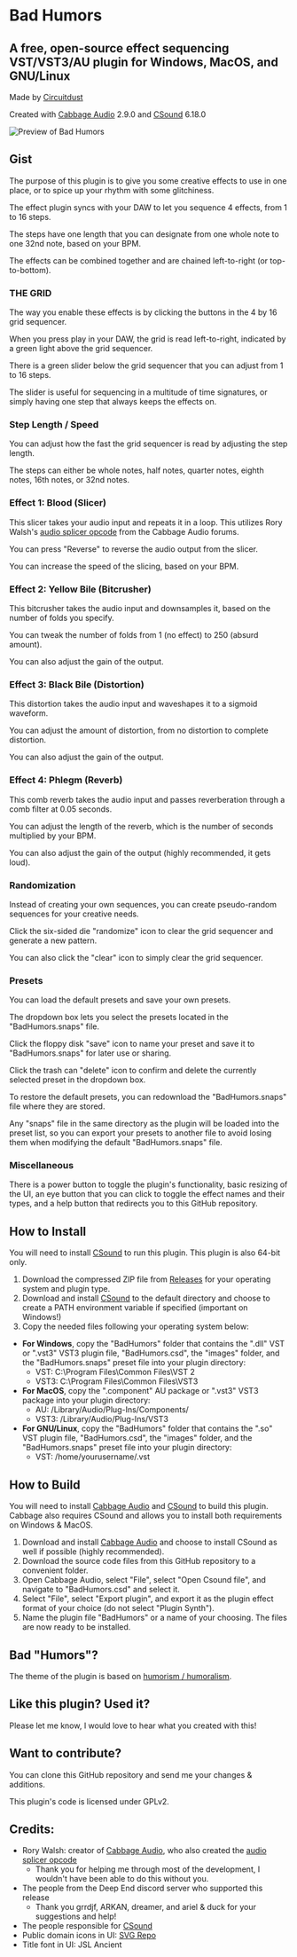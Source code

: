 # Bad Humors
## A free, open-source effect sequencing VST/VST3/AU plugin for Windows, MacOS, and GNU/Linux
Made by [Circuitdust](https://www.youtube.com/@circuitduster)

Created with [Cabbage Audio](https://cabbageaudio.com/) 2.9.0 and [CSound](https://csound.com/index.html) 6.18.0

![Preview of Bad Humors](preview.png)

## Gist
The purpose of this plugin is to give you some creative effects to use in one place, or to spice up your rhythm with some glitchiness.

The effect plugin syncs with your DAW to let you sequence 4 effects, from 1 to 16 steps.

The steps have one length that you can designate from one whole note to one 32nd note, based on your BPM.

The effects can be combined together and are chained left-to-right (or top-to-bottom).

### THE GRID
The way you enable these effects is by clicking the buttons in the 4 by 16 grid sequencer.

When you press play in your DAW, the grid is read left-to-right, indicated by a green light above the grid sequencer.

There is a green slider below the grid sequencer that you can adjust from 1 to 16 steps.

The slider is useful for sequencing in a multitude of time signatures, or simply having one step that always keeps the effects on.

### Step Length / Speed
You can adjust how the fast the grid sequencer is read by adjusting the step length.

The steps can either be whole notes, half notes, quarter notes, eighth notes, 16th notes, or 32nd notes.

### Effect 1: Blood (Slicer)
This slicer takes your audio input and repeats it in a loop. This utilizes Rory Walsh's [audio splicer opcode](https://forum.cabbageaudio.com/t/audio-retrigger-effect-in-csound/3937/3) from the Cabbage Audio forums.

You can press "Reverse" to reverse the audio output from the slicer.

You can increase the speed of the slicing, based on your BPM.

### Effect 2: Yellow Bile (Bitcrusher)
This bitcrusher takes the audio input and downsamples it, based on the number of folds you specify.

You can tweak the number of folds from 1 (no effect) to 250 (absurd amount).

You can also adjust the gain of the output.

### Effect 3: Black Bile (Distortion)
This distortion takes the audio input and waveshapes it to a sigmoid waveform.

You can adjust the amount of distortion, from no distortion to complete distortion.

You can also adjust the gain of the output.

### Effect 4: Phlegm (Reverb)
This comb reverb takes the audio input and passes reverberation through a comb filter at 0.05 seconds.

You can adjust the length of the reverb, which is the number of seconds multiplied by your BPM.

You can also adjust the gain of the output (highly recommended, it gets loud).

### Randomization
Instead of creating your own sequences, you can create pseudo-random sequences for your creative needs.

Click the six-sided die "randomize" icon to clear the grid sequencer and generate a new pattern.

You can also click the "clear" icon to simply clear the grid sequencer.

### Presets
You can load the default presets and save your own presets.

The dropdown box lets you select the presets located in the "BadHumors.snaps" file.

Click the floppy disk "save" icon to name your preset and save it to "BadHumors.snaps" for later use or sharing.

Click the trash can "delete" icon to confirm and delete the currently selected preset in the dropdown box.

To restore the default presets, you can redownload the "BadHumors.snaps" file where they are stored.

Any "snaps" file in the same directory as the plugin will be loaded into the preset list, so you can export your presets to another file to avoid losing them when modifying the default "BadHumors.snaps" file.

### Miscellaneous
There is a power button to toggle the plugin's functionality, basic resizing of the UI, an eye button that you can click to toggle the effect names and their types, and a help button that redirects you to this GitHub repository.

## How to Install
You will need to install [CSound](https://csound.com/index.html) to run this plugin. This plugin is also 64-bit only.
1. Download the compressed ZIP file from [Releases](https://github.com/niflheimmer/badhumors/releases) for your operating system and plugin type.
2. Download and install [CSound](https://csound.com/index.html) to the default directory and choose to create a PATH environment variable if specified (important on Windows!)
3. Copy the needed files following your operating system below:
- **For Windows**, copy the "BadHumors" folder that contains the ".dll" VST or ".vst3" VST3 plugin file, "BadHumors.csd", the "images" folder, and the "BadHumors.snaps" preset file into your plugin directory:
	- VST: C:\Program Files\Common Files\VST 2
	- VST3: C:\Program Files\Common Files\VST3
- **For MacOS**, copy the ".component" AU package or ".vst3" VST3 package into your plugin directory:
	- AU: /Library/Audio/Plug-Ins/Components/
	- VST3: /Library/Audio/Plug-Ins/VST3
- **For GNU/Linux**, copy the "BadHumors" folder that contains the ".so" VST plugin file, "BadHumors.csd", the "images" folder, and the "BadHumors.snaps" preset file into your plugin directory:
	- VST: /home/yourusername/.vst

## How to Build
You will need to install [Cabbage Audio](https://cabbageaudio.com/) and [CSound](https://csound.com/index.html) to build this plugin. Cabbage also requires CSound and allows you to install both requirements on Windows & MacOS.
1. Download and install [Cabbage Audio](https://cabbageaudio.com/) and choose to install CSound as well if possible (highly recommended).
2. Download the source code files from this GitHub repository to a convenient folder.
3. Open Cabbage Audio, select "File", select "Open Csound file", and navigate to "BadHumors.csd" and select it.
4. Select "File", select "Export plugin", and export it as the plugin effect format of your choice (do not select "Plugin Synth").
5. Name the plugin file "BadHumors" or a name of your choosing. The files are now ready to be installed.

## Bad "Humors"?
The theme of the plugin is based on [humorism / humoralism](https://en.wikipedia.org/wiki/Humorism).

## Like this plugin? Used it?
Please let me know, I would love to hear what you created with this!

## Want to contribute?
You can clone this GitHub repository and send me your changes & additions.

This plugin's code is licensed under GPLv2.

## Credits:
- Rory Walsh: creator of [Cabbage Audio](https://cabbageaudio.com/), who also created the [audio splicer opcode](https://forum.cabbageaudio.com/t/audio-retrigger-effect-in-csound/3937/3)
	- Thank you for helping me through most of the development, I wouldn't have been able to do this without you.
- The people from the Deep End discord server who supported this release
	- Thank you grrdjf, ARKAN, dreamer, and ariel & duck for your suggestions and help!
- The people responsible for [CSound](https://csound.com/index.html)
- Public domain icons in UI: [SVG Repo](https://www.svgrepo.com/)
- Title font in UI: JSL Ancient